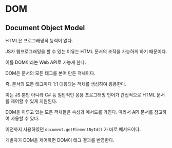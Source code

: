 # DOM

## Document Object Model

HTML은 프로그래밍적 능력이 없다.

JS가 웹프로그래밍을 할 수 있는 이유는 HTML 문서의 조작을 가능하게 하기 때문이다.

이를 DOM이라는 Web API로 가능케 한다.

DOM은 문서의 모든 태그를 본떠 만든 객체이다.

즉, 문서의 모든 태그마다 1:1 대응되는 객체를 생성하여 응용한다.

이는 JS 뿐만 아니라 C# 등 일반적인 응용 프로그래밍 언어가 간접적으로 HTML 문서를 제어할 수 있게 지원된다.

DOM을 이루고 있는 모든 객체들은 속성과 메서드를 가진다. 따라서 API 문서를 참고하여 사용할 수 있다.

이전까지 사용하였던 ``` document.getElementById() ``` 가 바로 메서드이다.

개발자가 DOM을 제어하면 DOM이 태그 결과를 반영한다.